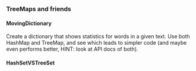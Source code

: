 ### TreeMaps and friends

#### MovingDictionary

Create a dictionary that shows statistics for words in a given text. Use both HashMap and TreeMap, and see which leads 
to simpler code (and maybe even performs better, HINT: look at API docs of both).

#### HashSetVSTreeSet


